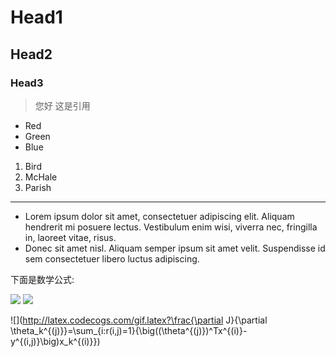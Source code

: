 # Head1
## Head2
### Head3

> 您好
> 这是引用 

-   Red
-   Green
-   Blue

1.  Bird
2.  McHale
3.  Parish

---

*   Lorem ipsum dolor sit amet, consectetuer adipiscing elit.
    Aliquam hendrerit mi posuere lectus. Vestibulum enim wisi,
    viverra nec, fringilla in, laoreet vitae, risus.
*   Donec sit amet nisl. Aliquam semper ipsum sit amet velit.
    Suspendisse id sem consectetuer libero luctus adipiscing.

下面是数学公式:

<img src="http://www.forkosh.com/mathtex.cgi?\Large x=\frac{-b\pm\sqrt{b^2-4ac}}{2a}">
<img src="http://chart.googleapis.com/chart?cht=tx&chl=\Large x=\frac{-b\pm\sqrt{b^2-4ac}}{2a}" style="border:none;">

![](http://latex.codecogs.com/gif.latex?\frac{\partial J}{\partial \theta_k^{(j)}}=\sum_{i:r(i,j)=1}{\big((\theta^{(j)})^Tx^{(i)}-y^{(i,j)}\big)x_k^{(i)}}) 




